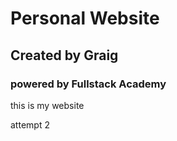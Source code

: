 # Personal Website
## Created by Graig
### powered by Fullstack Academy

this is my website

attempt 2